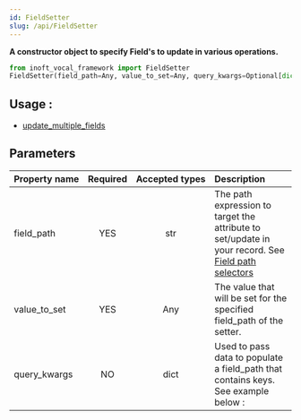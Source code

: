 ```yaml
---
id: FieldSetter
slug: /api/FieldSetter
---
```


**A constructor object to specify Field's to update in various operations.**

```python
from inoft_vocal_framework import FieldSetter
FieldSetter(field_path=Any, value_to_set=Any, query_kwargs=Optional[dict])
```

## Usage :
- [update_multiple_fields](../api/update_multiple_fields.md)

## Parameters

| Property&nbsp;name | Required | Accepted&nbsp;types | Description |
| ------------------ | :------: | :-----------------: | :---------- |
| field_path    | YES      | str  | The path expression to target the attribute to set/update in your record. See [Field path selectors](../basics/field_path_selectors.md)
| value_to_set  | YES      | Any  | The value that will be set for the specified field_path of the setter.
| query_kwargs  | NO       | dict | Used to pass data to populate a field_path that contains keys. See example below :

 